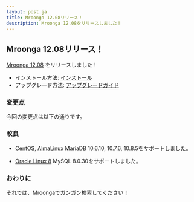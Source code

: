 ```yaml
---
layout: post.ja
title: Mroonga 12.08リリース！
description: Mroonga 12.08をリリースしました！
---
```


## Mroonga 12.08リリース！

[Mroonga 12.08](/ja/docs/news.html#release-12-08) をリリースしました！

* インストール方法: [インストール](/ja/docs/install.html)
* アップグレード方法: [アップグレードガイド](/ja/docs/upgrade.html)

### 変更点

今回の変更点は以下の通りです。

### 改良

* [CentOS](/ja/docs/install/centos.html), [AlmaLinux](/ja/docs/install/almalinux.html) MariaDB 10.6.10, 10.7.6, 10.8.5をサポートしました。

* [Oracle Linux 8](/ja/docs/install/oracle-linux.html) MySQL 8.0.30をサポートしました。

### おわりに

それでは、Mroongaでガンガン検索してください！

